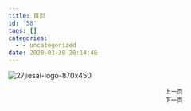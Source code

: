 ```yaml
---
title: 首页
id: '58'
tags: []
categories:
  - - uncategorized
date: 2020-03-28 20:14:46
---
```


![27jiesai-logo-870x450](https://thuce.top/wp-content/uploads/2021/10/27jiesai-logo-870x450-1-scaled.jpg)

```
                                            上一页
                                            下一页
```